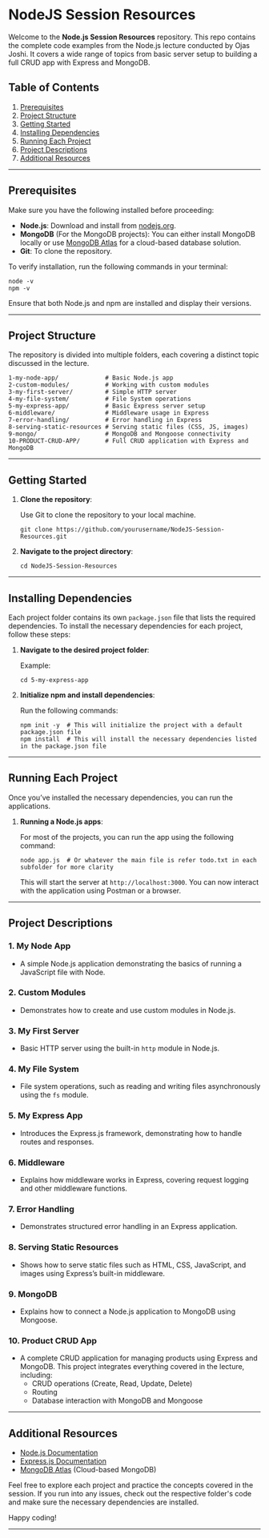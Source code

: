 # NodeJS Session Resources

Welcome to the **Node.js Session Resources** repository. This repo contains the complete code examples from the Node.js lecture conducted by Ojas Joshi. It covers a wide range of topics from basic server setup to building a full CRUD app with Express and MongoDB.

## Table of Contents
1. [Prerequisites](#prerequisites)
2. [Project Structure](#project-structure)
3. [Getting Started](#getting-started)
4. [Installing Dependencies](#installing-dependencies)
5. [Running Each Project](#running-each-project)
6. [Project Descriptions](#project-descriptions)
7. [Additional Resources](#additional-resources)

---

## Prerequisites

Make sure you have the following installed before proceeding:
- **Node.js**: Download and install from [nodejs.org](https://nodejs.org/).
- **MongoDB** (For the MongoDB projects): You can either install MongoDB locally or use [MongoDB Atlas](https://www.mongodb.com/cloud/atlas) for a cloud-based database solution.
- **Git**: To clone the repository.

To verify installation, run the following commands in your terminal:

```
node -v
npm -v
```

Ensure that both Node.js and npm are installed and display their versions.

---

## Project Structure

The repository is divided into multiple folders, each covering a distinct topic discussed in the lecture.

```
1-my-node-app/             # Basic Node.js app
2-custom-modules/          # Working with custom modules
3-my-first-server/         # Simple HTTP server
4-my-file-system/          # File System operations
5-my-express-app/          # Basic Express server setup
6-middleware/              # Middleware usage in Express
7-error-handling/          # Error handling in Express
8-serving-static-resources # Serving static files (CSS, JS, images)
9-mongo/                   # MongoDB and Mongoose connectivity
10-PRODUCT-CRUD-APP/       # Full CRUD application with Express and MongoDB
```

---

## Getting Started

1. **Clone the repository**:
   
   Use Git to clone the repository to your local machine.

   ```
   git clone https://github.com/yourusername/NodeJS-Session-Resources.git
   ```

2. **Navigate to the project directory**:

   ```
   cd NodeJS-Session-Resources
   ```

---

## Installing Dependencies

Each project folder contains its own `package.json` file that lists the required dependencies. To install the necessary dependencies for each project, follow these steps:

1. **Navigate to the desired project folder**:

   Example:
   ```
   cd 5-my-express-app
   ```

2. **Initialize npm and install dependencies**:

   Run the following commands:

   ```
   npm init -y  # This will initialize the project with a default package.json file
   npm install  # This will install the necessary dependencies listed in the package.json file
   ```

---

## Running Each Project

Once you’ve installed the necessary dependencies, you can run the applications.

1. **Running a Node.js apps**:
   
   For most of the projects, you can run the app using the following command:

   ```
   node app.js  # Or whatever the main file is refer todo.txt in each subfolder for more clarity
   ```

   This will start the server at `http://localhost:3000`. You can now interact with the application using Postman or a browser.

---

## Project Descriptions

### 1. **My Node App**
   - A simple Node.js application demonstrating the basics of running a JavaScript file with Node.

### 2. **Custom Modules**
   - Demonstrates how to create and use custom modules in Node.js.

### 3. **My First Server**
   - Basic HTTP server using the built-in `http` module in Node.js.

### 4. **My File System**
   - File system operations, such as reading and writing files asynchronously using the `fs` module.

### 5. **My Express App**
   - Introduces the Express.js framework, demonstrating how to handle routes and responses.

### 6. **Middleware**
   - Explains how middleware works in Express, covering request logging and other middleware functions.

### 7. **Error Handling**
   - Demonstrates structured error handling in an Express application.

### 8. **Serving Static Resources**
   - Shows how to serve static files such as HTML, CSS, JavaScript, and images using Express’s built-in middleware.

### 9. **MongoDB**
   - Explains how to connect a Node.js application to MongoDB using Mongoose.

### 10. **Product CRUD App**
   - A complete CRUD application for managing products using Express and MongoDB. This project integrates everything covered in the lecture, including:
     - CRUD operations (Create, Read, Update, Delete)
     - Routing
     - Database interaction with MongoDB and Mongoose

---

## Additional Resources

- [Node.js Documentation](https://nodejs.org/en/docs/)
- [Express.js Documentation](https://expressjs.com/)
- [MongoDB Atlas](https://www.mongodb.com/cloud/atlas) (Cloud-based MongoDB)

Feel free to explore each project and practice the concepts covered in the session. If you run into any issues, check out the respective folder's code and make sure the necessary dependencies are installed.

Happy coding!

---
